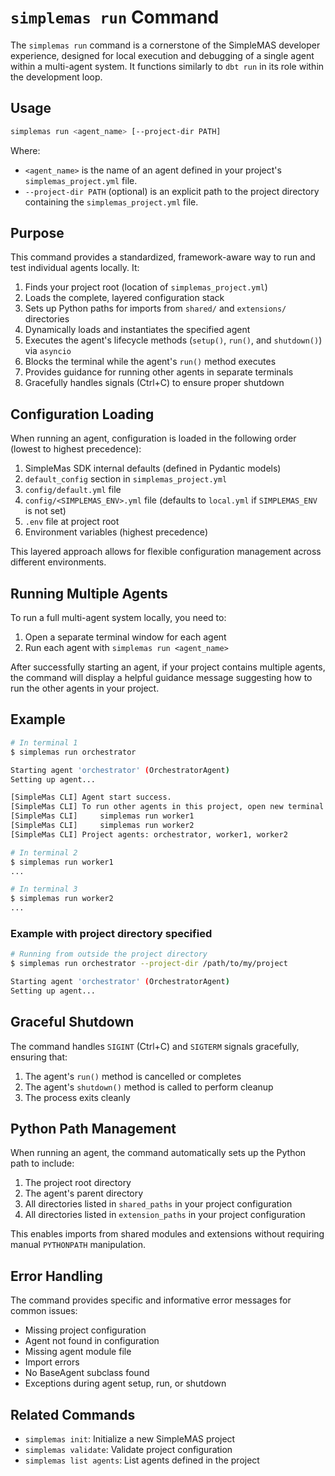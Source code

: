 # `simplemas run` Command

The `simplemas run` command is a cornerstone of the SimpleMAS developer experience, designed for local execution and debugging of a single agent within a multi-agent system. It functions similarly to `dbt run` in its role within the development loop.

## Usage

```bash
simplemas run <agent_name> [--project-dir PATH]
```

Where:
- `<agent_name>` is the name of an agent defined in your project's `simplemas_project.yml` file.
- `--project-dir PATH` (optional) is an explicit path to the project directory containing the `simplemas_project.yml` file.

## Purpose

This command provides a standardized, framework-aware way to run and test individual agents locally. It:

1. Finds your project root (location of `simplemas_project.yml`)
2. Loads the complete, layered configuration stack
3. Sets up Python paths for imports from `shared/` and `extensions/` directories
4. Dynamically loads and instantiates the specified agent
5. Executes the agent's lifecycle methods (`setup()`, `run()`, and `shutdown()`) via `asyncio`
6. Blocks the terminal while the agent's `run()` method executes
7. Provides guidance for running other agents in separate terminals
8. Gracefully handles signals (Ctrl+C) to ensure proper shutdown

## Configuration Loading

When running an agent, configuration is loaded in the following order (lowest to highest precedence):

1. SimpleMas SDK internal defaults (defined in Pydantic models)
2. `default_config` section in `simplemas_project.yml`
3. `config/default.yml` file
4. `config/<SIMPLEMAS_ENV>.yml` file (defaults to `local.yml` if `SIMPLEMAS_ENV` is not set)
5. `.env` file at project root
6. Environment variables (highest precedence)

This layered approach allows for flexible configuration management across different environments.

## Running Multiple Agents

To run a full multi-agent system locally, you need to:

1. Open a separate terminal window for each agent
2. Run each agent with `simplemas run <agent_name>`

After successfully starting an agent, if your project contains multiple agents, the command will display a helpful guidance message suggesting how to run the other agents in your project.

## Example

```bash
# In terminal 1
$ simplemas run orchestrator

Starting agent 'orchestrator' (OrchestratorAgent)
Setting up agent...

[SimpleMas CLI] Agent start success.
[SimpleMas CLI] To run other agents in this project, open new terminal windows and use:
[SimpleMas CLI]     simplemas run worker1
[SimpleMas CLI]     simplemas run worker2
[SimpleMas CLI] Project agents: orchestrator, worker1, worker2

# In terminal 2
$ simplemas run worker1
...

# In terminal 3
$ simplemas run worker2
...
```

### Example with project directory specified

```bash
# Running from outside the project directory
$ simplemas run orchestrator --project-dir /path/to/my/project

Starting agent 'orchestrator' (OrchestratorAgent)
Setting up agent...
```

## Graceful Shutdown

The command handles `SIGINT` (Ctrl+C) and `SIGTERM` signals gracefully, ensuring that:

1. The agent's `run()` method is cancelled or completes
2. The agent's `shutdown()` method is called to perform cleanup
3. The process exits cleanly

## Python Path Management

When running an agent, the command automatically sets up the Python path to include:

1. The project root directory
2. The agent's parent directory
3. All directories listed in `shared_paths` in your project configuration
4. All directories listed in `extension_paths` in your project configuration

This enables imports from shared modules and extensions without requiring manual `PYTHONPATH` manipulation.

## Error Handling

The command provides specific and informative error messages for common issues:

- Missing project configuration
- Agent not found in configuration
- Missing agent module file
- Import errors
- No BaseAgent subclass found
- Exceptions during agent setup, run, or shutdown

## Related Commands

- `simplemas init`: Initialize a new SimpleMAS project
- `simplemas validate`: Validate project configuration
- `simplemas list agents`: List agents defined in the project
